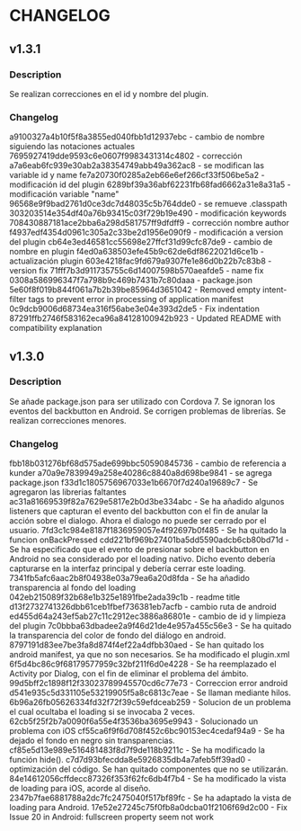 # CHANGELOG

## v1.3.1

### Description
Se realizan correcciones en el id y nombre del plugin.

### Changelog
a9100327a4b10f5f8a3855ed040fbb1d12937ebc - cambio de nombre siguiendo las notaciones actuales
7695927419dde9593c6e0607f9983431314c4802 - corrección
a7a6eab6fc939e30ab2a38354749abb49a362ac8 - se modifican las variable id y name
fe7a20730f0285a2eb66e6ef266cf33f506be5a2 - modificación id del plugin
6289bf39a36abf62231fb68fad6662a31e8a31a5 - modificación variable "name"
96568e9f9bad2761d0ce3dc7d48035c5b764dde0 - se remueve .classpath
303203514e354df40a76b93415c03f729b19e490 - modificación keywords
708430887181ace2bba6a298d581757ff9dfdff9 - corrección nombre author
f4937edf4354d0961c305a2c33be2d1956e090f9 - modificación a version del plugin
cb64e3ed46581cc55698e27ffcf31d99cfc87de9 - cambio de nombre en plugin
f4ed0a638503efe45b9c62de6df8622021d6ce1b - actualización plugin
603e4218fac9fd679a9307fe1e86d0b22b7c83b8 - version fix
71fff7b3d911735755c6d14007598b570aeafde5 - name fix
0308a586996347f7a798b9c469b7431b7c80daaa - package.json
5e60f8f019b844f061a7b2b39be85964d3651042 - Removed empty intent-filter tags to prevent error in processing of application manifest
0c9dcb9006d68734ea316f56abe3e04e393d2de5 - Fix indentation
87291ffb2746f583162eca96a84128100942b923 - Updated README with compatibility explanation

## v1.3.0

### Description
Se añade package.json para ser utilizado con Cordova 7.
Se ignoran los eventos del backbutton en Android.
Se corrigen problemas de librerías.
Se realizan correcciones menores.

### Changelog
fbb18b031276bf68d575ade699bbc50590845736 - cambio de referencia a kunder
a70a9e7839949a258e40286c8840a8d698be9841 - se agrega package.json
f33d1c1805756967033e1b6670f7d240a19689c7 - Se agregaron las librerias faltantes
ac31a81669539f82a7629e5817e2b0d3be334abc - Se ha añadido algunos listeners que capturan el evento del backbutton con el fin de anular la acción sobre el dialogo. Ahora el dialogo no puede ser cerrado por el usuario.
7fd3c1c984e8187f1836959057e4f92697b0f485 - Se ha quitado la funcion onBackPressed
cdd221bf969b27401ba5dd5590adcb6cb80bd71d - Se ha especificado que el evento de presionar sobre el backbutton en Android no sea considerado por el loading nativo. Dicho evento debería capturarse en la interfaz principal y debería cerrar este loading.
7341fb5afc6aac2b8f04938e03a79ea6a20d8fda - Se ha añadido transparencia al fondo del loading
042eb215089f32b68e1b325e1891fbe2ada39c1b - readme title
d13f2732741326dbb61ceb1fbef736381eb7acfb - cambio ruta de android
ed455d64a243ef5ab27c11c2912ec3886a86801e - cambio de id y limpieza del plugin
7c0bbba63dbadee2a9f46d21de4e957a455c56e3 - Se ha quitado la transparencia del color de fondo del diálogo en android.
8797191d83ee7be3fa8d874f4ef22a4dfbb30aed - Se han quitado los android manifest, ya que no son necesarios. Se ha modificado el plugin.xml
6f5d4bc86c9f68179577959c32bf211f6d0e4228 - Se ha reemplazado el Activity por Dialog, con el fin de eliminar el problema del ámbito.
99d5bff2c1898f12f33023789945570cd6c77e73 - Correccion error android
d541e935c5d331105e53219905f5a8c6813c7eae - Se llaman mediante hilos.
6b96a26fb05626334fd32f72f39c59efdceab259 - Solucion de un problema el cual ocultaba el loading si se invocaba 2 veces.
62cb5f25f2b7a0090f6a55e4f3536ba3695e9943 - Solucionado un problema con iOS
cf55ca6f9f6d708f452c6bc90153ec4cedaf94a9 - Se ha dejado el fondo en negro sin transparencias.
cf85e5d13e989e516481483f8d7f9de118b9211c - Se ha modificado la función hide().
c7d7d93bfecdda8e5926835db4a7afeb5ff39ad0 - optimización del código. Se han quitado componentes que no se utilizarán.
84e14612056cffdecc87326f353f62fc6db4f7b4 - Se ha modificado la vista de loading para iOS, acorde al diseño.
2347b7fae6881788a2dc7fc2475040f517bf89fc - Se ha adaptado la vista de loading para Android.
17e52e27245c75f0fb8a0dcba01f2106f69d2c00 - Fix Issue 20 in Android: fullscreen property seem not work
